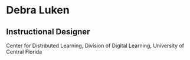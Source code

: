 
# Debra Luken

## Instructional Designer  
  Center for Distributed Learning, Division of Digital Learning, University of Central Florida  
